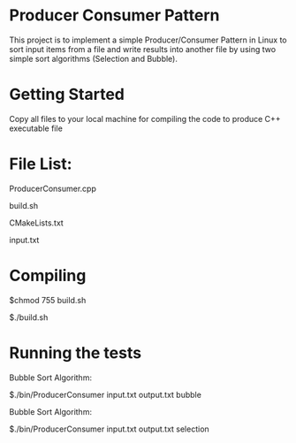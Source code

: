 # Producer Consumer Pattern

This project is to implement a simple Producer/Consumer Pattern in Linux to sort input items from a file 
and write results into another file by using two simple sort algorithms (Selection and Bubble).

# Getting Started

Copy all files to your local machine for compiling the code to produce C++ executable file

# File List:

ProducerConsumer.cpp

build.sh  

CMakeLists.txt  

input.txt


# Compiling

$chmod 755 build.sh

$./build.sh

# Running the tests

Bubble Sort Algorithm:

$./bin/ProducerConsumer input.txt output.txt bubble

Bubble Sort Algorithm:

$./bin/ProducerConsumer input.txt output.txt selection
